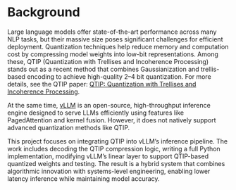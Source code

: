 # Background

Large language models offer state-of-the-art performance across many NLP tasks, but their massive size poses significant challenges for efficient deployment. Quantization techniques help reduce memory and computation cost by compressing model weights into low-bit representations. Among these, QTIP (Quantization with Trellises and Incoherence Processing) stands out as a recent method that combines Gaussianization and trellis-based encoding to achieve high-quality 2–4 bit quantization. For more details, see the QTIP paper: [QTIP: Quantization with Trellises and Incoherence Processing](https://arxiv.org/abs/2406.11235).

At the same time, [vLLM](https://github.com/vllm-project/vllm) is an open-source, high-throughput inference engine designed to serve LLMs efficiently using features like PagedAttention and kernel fusion. However, it does not natively support advanced quantization methods like QTIP.

This project focuses on integrating QTIP into vLLM’s inference pipeline. The work includes decoding the QTIP compression logic, writing a full Python implementation, modifying vLLM’s linear layer to support QTIP-based quantized weights and testing. The result is a hybrid system that combines algorithmic innovation with systems-level engineering, enabling lower latency inference while maintaining model accuracy.